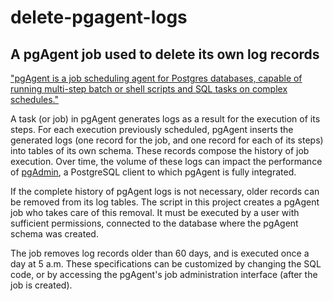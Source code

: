 # delete-pgagent-logs
## A pgAgent job used to delete its own log records

["pgAgent is a job scheduling agent for Postgres databases, capable of running multi-step batch or shell scripts and SQL tasks on complex schedules."](https://www.pgadmin.org/docs/pgadmin4/6.18/pgagent.html)

A task (or job) in pgAgent generates logs as a result for the execution of its steps. For each execution previously scheduled, pgAgent inserts the generated logs (one record for the job, and one record for each of its steps) into tables of its own schema. These records compose the history of job execution. Over time, the volume of these logs can impact the performance of [pgAdmin](https://www.pgadmin.org/), a PostgreSQL client to which pgAgent is fully integrated.

If the complete history of pgAgent logs is not necessary, older records can be removed from its log tables. The script in this project creates a pgAgent job who takes care of this removal. It must be executed by a user with sufficient permissions, connected to the database where the pgAgent schema was created.

The job removes log records older than 60 days, and is executed once a day at 5 a.m. These specifications can be customized by changing the SQL code, or by accessing the pgAgent's job administration interface (after the job is created).
